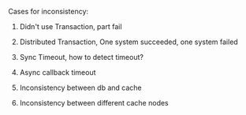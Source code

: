 Cases for inconsistency:


1. Didn't use Transaction, part fail

2. Distributed Transaction, One system succeeded, one system failed

3. Sync Timeout, how to detect timeout?

4. Async callback timeout

5. Inconsistency between db and cache

6. Inconsistency between different cache nodes